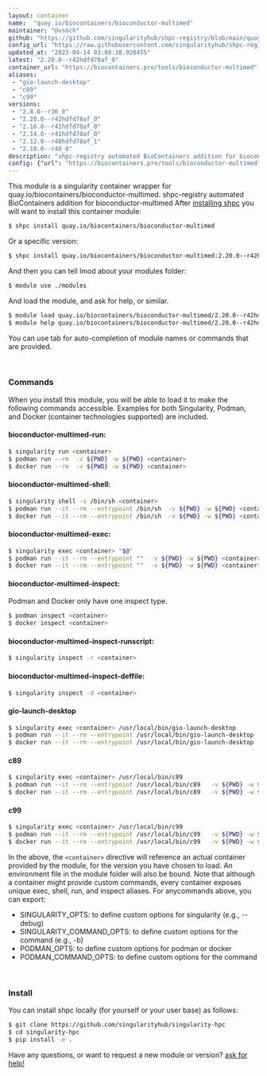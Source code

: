 ```yaml
---
layout: container
name:  "quay.io/biocontainers/bioconductor-multimed"
maintainer: "@vsoch"
github: "https://github.com/singularityhub/shpc-registry/blob/main/quay.io/biocontainers/bioconductor-multimed/container.yaml"
config_url: "https://raw.githubusercontent.com/singularityhub/shpc-registry/main/quay.io/biocontainers/bioconductor-multimed/container.yaml"
updated_at: "2023-04-14 03:08:38.920455"
latest: "2.20.0--r42hdfd78af_0"
container_url: "https://biocontainers.pro/tools/bioconductor-multimed"
aliases:
 - "gio-launch-desktop"
 - "c89"
 - "c99"
versions:
 - "2.8.0--r36_0"
 - "2.20.0--r42hdfd78af_0"
 - "2.16.0--r41hdfd78af_0"
 - "2.14.0--r41hdfd78af_0"
 - "2.12.0--r40hdfd78af_1"
 - "2.10.0--r40_0"
description: "shpc-registry automated BioContainers addition for bioconductor-multimed"
config: {"url": "https://biocontainers.pro/tools/bioconductor-multimed", "maintainer": "@vsoch", "description": "shpc-registry automated BioContainers addition for bioconductor-multimed", "latest": {"2.20.0--r42hdfd78af_0": "sha256:8cb1a63a710003b1fced10d8fe8b5d7a8885b86967b5dc0fc7b6ddc6c3706e4a"}, "tags": {"2.8.0--r36_0": "sha256:fa672979f418ca1ec9801d612977b8c4b8c6e6d78db996c1fb3d10ab46ad3805", "2.20.0--r42hdfd78af_0": "sha256:8cb1a63a710003b1fced10d8fe8b5d7a8885b86967b5dc0fc7b6ddc6c3706e4a", "2.16.0--r41hdfd78af_0": "sha256:f72103a8fbf3857913dbf3750e09d730cd8a7d17b2b25063910bee9d6b7bc436", "2.14.0--r41hdfd78af_0": "sha256:3baf040798c19031a0026d26f3b8f8da79e5fbd393cf1cf81b82548c20b2e1c9", "2.12.0--r40hdfd78af_1": "sha256:9315df5b02012bd9cc873b9a6aeb33b61b98f88f6f8cfc8c653c1ac4a0c3a1cb", "2.10.0--r40_0": "sha256:5e66f77d17365899d1af9c1a09e36b23c376ec3097eeb30758b7e1949a399a01"}, "docker": "quay.io/biocontainers/bioconductor-multimed", "aliases": {"gio-launch-desktop": "/usr/local/bin/gio-launch-desktop", "c89": "/usr/local/bin/c89", "c99": "/usr/local/bin/c99"}}
---
```


This module is a singularity container wrapper for quay.io/biocontainers/bioconductor-multimed.
shpc-registry automated BioContainers addition for bioconductor-multimed
After [installing shpc](#install) you will want to install this container module:


```bash
$ shpc install quay.io/biocontainers/bioconductor-multimed
```

Or a specific version:

```bash
$ shpc install quay.io/biocontainers/bioconductor-multimed:2.20.0--r42hdfd78af_0
```

And then you can tell lmod about your modules folder:

```bash
$ module use ./modules
```

And load the module, and ask for help, or similar.

```bash
$ module load quay.io/biocontainers/bioconductor-multimed/2.20.0--r42hdfd78af_0
$ module help quay.io/biocontainers/bioconductor-multimed/2.20.0--r42hdfd78af_0
```

You can use tab for auto-completion of module names or commands that are provided.

<br>

### Commands

When you install this module, you will be able to load it to make the following commands accessible.
Examples for both Singularity, Podman, and Docker (container technologies supported) are included.

#### bioconductor-multimed-run:

```bash
$ singularity run <container>
$ podman run --rm  -v ${PWD} -w ${PWD} <container>
$ docker run --rm  -v ${PWD} -w ${PWD} <container>
```

#### bioconductor-multimed-shell:

```bash
$ singularity shell -s /bin/sh <container>
$ podman run --it --rm --entrypoint /bin/sh  -v ${PWD} -w ${PWD} <container>
$ docker run --it --rm --entrypoint /bin/sh  -v ${PWD} -w ${PWD} <container>
```

#### bioconductor-multimed-exec:

```bash
$ singularity exec <container> "$@"
$ podman run --it --rm --entrypoint ""  -v ${PWD} -w ${PWD} <container> "$@"
$ docker run --it --rm --entrypoint ""  -v ${PWD} -w ${PWD} <container> "$@"
```

#### bioconductor-multimed-inspect:

Podman and Docker only have one inspect type.

```bash
$ podman inspect <container>
$ docker inspect <container>
```

#### bioconductor-multimed-inspect-runscript:

```bash
$ singularity inspect -r <container>
```

#### bioconductor-multimed-inspect-deffile:

```bash
$ singularity inspect -d <container>
```


#### gio-launch-desktop

```bash
$ singularity exec <container> /usr/local/bin/gio-launch-desktop
$ podman run --it --rm --entrypoint /usr/local/bin/gio-launch-desktop   -v ${PWD} -w ${PWD} <container> -c " $@"
$ docker run --it --rm --entrypoint /usr/local/bin/gio-launch-desktop   -v ${PWD} -w ${PWD} <container> -c " $@"
```


#### c89

```bash
$ singularity exec <container> /usr/local/bin/c89
$ podman run --it --rm --entrypoint /usr/local/bin/c89   -v ${PWD} -w ${PWD} <container> -c " $@"
$ docker run --it --rm --entrypoint /usr/local/bin/c89   -v ${PWD} -w ${PWD} <container> -c " $@"
```


#### c99

```bash
$ singularity exec <container> /usr/local/bin/c99
$ podman run --it --rm --entrypoint /usr/local/bin/c99   -v ${PWD} -w ${PWD} <container> -c " $@"
$ docker run --it --rm --entrypoint /usr/local/bin/c99   -v ${PWD} -w ${PWD} <container> -c " $@"
```



In the above, the `<container>` directive will reference an actual container provided
by the module, for the version you have chosen to load. An environment file in the
module folder will also be bound. Note that although a container
might provide custom commands, every container exposes unique exec, shell, run, and
inspect aliases. For anycommands above, you can export:

 - SINGULARITY_OPTS: to define custom options for singularity (e.g., --debug)
 - SINGULARITY_COMMAND_OPTS: to define custom options for the command (e.g., -b)
 - PODMAN_OPTS: to define custom options for podman or docker
 - PODMAN_COMMAND_OPTS: to define custom options for the command

<br>

### Install

You can install shpc locally (for yourself or your user base) as follows:

```bash
$ git clone https://github.com/singularityhub/singularity-hpc
$ cd singularity-hpc
$ pip install -e .
```

Have any questions, or want to request a new module or version? [ask for help!](https://github.com/singularityhub/singularity-hpc/issues)